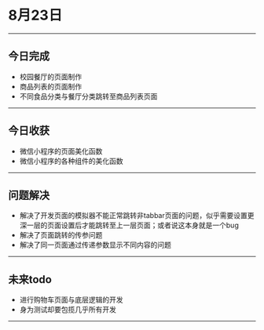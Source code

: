 # 8月23日

---

## 今日完成
- 校园餐厅的页面制作
- 商品列表的页面制作
- 不同食品分类与餐厅分类跳转至商品列表页面
    
---

## 今日收获
- 微信小程序的页面美化函数
- 微信小程序的各种组件的美化函数

---

## 问题解决
- 解决了开发页面的模拟器不能正常跳转非tabbar页面的问题，似乎需要设置更深一层的页面设置后才能跳转至上一层页面；或者说这本身就是一个bug
- 解决了页面跳转的传参问题
- 解决了同一页面通过传递参数显示不同内容的问题
---

## 未来todo
- 进行购物车页面与底层逻辑的开发
- 身为测试却要包揽几乎所有开发

---